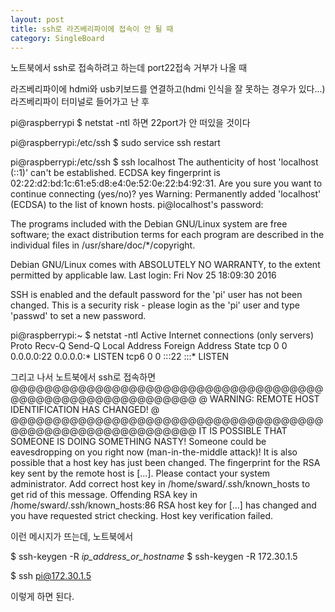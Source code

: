 ```yaml
---
layout: post
title: ssh로 라즈베리파이에 접속이 안 될 때
category: SingleBoard
---
```

노트북에서 ssh로 접속하려고 하는데 port22접속 거부가 나올 때

라즈베리파이에 hdmi와 usb키보드를 연결하고(hdmi 인식을 잘 못하는 경우가 있다...)
라즈베리파이 터미널로 들어가고 난 후

pi@raspberrypi $ netstat -ntl
하면 22port가 안 떠있을 것이다

pi@raspberrypi:/etc/ssh $ sudo service ssh restart

pi@raspberrypi:/etc/ssh $ ssh localhost
The authenticity of host 'localhost (::1)' can't be established.
ECDSA key fingerprint is 02:22:d2:bd:1c:61:e5:d8:e4:0e:52:0e:22:b4:92:31.
Are you sure you want to continue connecting (yes/no)? yes
Warning: Permanently added 'localhost' (ECDSA) to the list of known hosts.
pi@localhost's password:

The programs included with the Debian GNU/Linux system are free software;
the exact distribution terms for each program are described in the
individual files in /usr/share/doc/*/copyright.

Debian GNU/Linux comes with ABSOLUTELY NO WARRANTY, to the extent
permitted by applicable law.
Last login: Fri Nov 25 18:09:30 2016

SSH is enabled and the default password for the 'pi' user has not been changed.
This is a security risk - please login as the 'pi' user and type 'passwd' to set a new password.

pi@raspberrypi:~ $ netstat -ntl
Active Internet connections (only servers)
Proto Recv-Q Send-Q Local Address           Foreign Address         State
tcp        0      0 0.0.0.0:22              0.0.0.0:*               LISTEN
tcp6       0      0 :::22                   :::*                    LISTEN

그리고 나서 노트북에서 ssh로 접속하면
@@@@@@@@@@@@@@@@@@@@@@@@@@@@@@@@@@@@@@@@@@@@@@@@@@@@@@@@@@@
@    WARNING: REMOTE HOST IDENTIFICATION HAS CHANGED!     @
@@@@@@@@@@@@@@@@@@@@@@@@@@@@@@@@@@@@@@@@@@@@@@@@@@@@@@@@@@@
IT IS POSSIBLE THAT SOMEONE IS DOING SOMETHING NASTY!
Someone could be eavesdropping on you right now (man-in-the-middle attack)!
It is also possible that a host key has just been changed.
The fingerprint for the RSA key sent by the remote host is
[...].
Please contact your system administrator.
Add correct host key in /home/sward/.ssh/known_hosts to get rid of this message.
Offending RSA key in /home/sward/.ssh/known_hosts:86
RSA host key for [...] has changed and you have requested strict checking.
Host key verification failed.

이런 메시지가 뜨는데,
노트북에서

$ ssh-keygen -R *ip_address_or_hostname*
$ ssh-keygen -R 172.30.1.5

$ ssh pi@172.30.1.5

이렇게 하면 된다.
